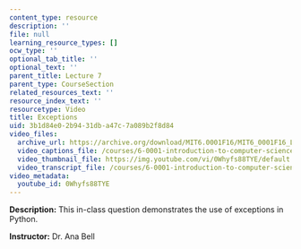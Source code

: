 ```yaml
---
content_type: resource
description: ''
file: null
learning_resource_types: []
ocw_type: ''
optional_tab_title: ''
optional_text: ''
parent_title: Lecture 7
parent_type: CourseSection
related_resources_text: ''
resource_index_text: ''
resourcetype: Video
title: Exceptions
uid: 3b1d84e0-2b94-31db-a47c-7a089b2f8d84
video_files:
  archive_url: https://archive.org/download/MIT6.0001F16/MIT6_0001F16_Lecture_07_exercise_03_300k.mp4
  video_captions_file: /courses/6-0001-introduction-to-computer-science-and-programming-in-python-fall-2016/3137a1e79cca5702ac65d5f91f630a77_0Whyfs88TYE.vtt
  video_thumbnail_file: https://img.youtube.com/vi/0Whyfs88TYE/default.jpg
  video_transcript_file: /courses/6-0001-introduction-to-computer-science-and-programming-in-python-fall-2016/91d2504ca8c093e5e608930ed5e46535_0Whyfs88TYE.pdf
video_metadata:
  youtube_id: 0Whyfs88TYE
---
```


**Description:** This in-class question demonstrates the use of exceptions in Python.

**Instructor:** Dr. Ana Bell